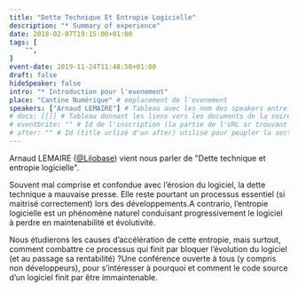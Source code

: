 ```yaml
---
title: "Dette Technique Et Entropie Logicielle"
description: "* Summary of experience"
date: 2018-02-07T19:15:00+01:00
tags: [
    "",
]
event-date: 2019-11-24T11:48:50+01:00
draft: false
hideSpeaker: false
intro: "* Introduction pour l'evenement"
place: "Cantine Numérique" # emplacement de l'evenement
speakers: ["Arnaud LEMAIRE"] # Tableau avec les nom des speakers entre " et séparé par des , et doit être identique au titre du speaker enregistré !
# docs: [[]] # Tableau donnant les liens vers les documents de la soirée hors affiche - exemple : [["L'inauguration","http://toursjug.cloud.xwiki.com/xwiki/bin/download/Meetings/20080409/InaugurationToursJUG.pdf"], ["Unitils et Selenium","Unitils-Selenium.pdf"]]
# eventbrite: "" # Id de l'inscription (la partie de l'URL sr trouvant après https://www.eventbrite.fr/e/ )
# after: "" # Id (title urlizé d'un after) utilisé pour peupler la section after d'un evvent (exemple : apside-after-01)
---
```


Arnaud LEMAIRE ([@Lilobase](https://twitter.com/lilobase?lang=fr)) vient nous parler de "Dette technique et entropie logicielle".

Souvent mal comprise et confondue avec l’érosion du logiciel, la dette technique a mauvaise presse. Elle reste pourtant un processus essentiel (si maitrisé correctement) lors des développements.A contrario, l’entropie logicielle est un phénomène naturel conduisant progressivement le logiciel à perdre en maintenabilité et évolutivité.

Nous étudierons les causes d’accélération de cette entropie, mais surtout, comment combattre ce processus qui finit par bloquer l’évolution du logiciel (et au passage sa rentabilité) ?Une conférence ouverte à tous (y compris non développeurs), pour s’intéresser à pourquoi et comment le code source d’un logiciel finit par être immaintenable.